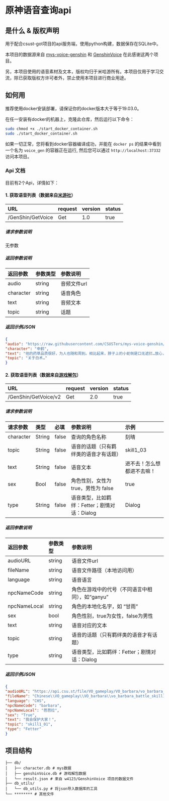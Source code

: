 # 原神语音查询api

## 是什么 & 版权声明
用于配合csust-got项目的api服务端，使用python构建，数据保存在SQLite中。

本项目的数据源来自 [mys-voice-genshin](https://github.com/CSUSTers/mys-voice-genshin) 和 [GenshinVoice](https://github.com/w4123/GenshinVoice) 在此感谢这两个项目。

另，本项目使用的语音素材及文本，版权均归于米哈游所有。本项目仅用于学习交流，除已获取版权方许可者外，禁止使用本项目进行商业用途。

## 如何用

推荐使用docker安装部署，请保证你的docker版本大于等于19.03.0。

在任一安装有docker的机器上，克隆此仓库，然后运行以下命令：

```bash
sudo chmod +x ./start_docker_container.sh
sudo ./start_docker_container.sh
```

如果一切正常，您将看到docker容器编译成功，并能在 `docker ps` 的结果中看到一个名为 `voice_gen` 的容器正在运行, 然后您可以通过 `http://localhost:37332` 访问本项目。

### Api 文档

目前有2个Api，详情如下：

#### 1. 获取语音列表（数据来自[米游社](https://github.com/CSUSTers/mys-voice-genshin)）

| URL | request | version | status |
| :--- | :--- | :--- | :--- |
| /GenShin/GetVoice | Get | 1.0 | true |

##### 请求参数说明

无参数

##### 返回参数说明

| 返回参数 | 参数类型 | 参数说明 |
| :--- | :--- | :--- |
| audio | string | 音频文件url |
| character | string | 语音角色 |
| text | string | 音频文本 |
| topic | string | 话题 |

##### 返回示例JSON

```json
{
"audio": "https://raw.githubusercontent.com/CSUSTers/mys-voice-genshin/main/res/audio/%E7%94%B3%E9%B9%A4/a988c557f092e60bc2f2262e1ae99538_8516534833961351507.ogg",
"character": "申鹤",
"text": "他的药草品质很好，为人也随和周到。相比起来，脖子上的小蛇倒是口无遮拦…放心，我没有动手。我还不至于和一条蛇置气。",
"topic": "关于白术…"
}
```

#### 2. 获取语音列表（数据来自[游戏解包](https://github.com/w4123/GenshinVoice)）

| URL | request | version | status |
| :--- | :--- | :--- | :--- |
| /GenShin/GetVoice/v2 | Get | 2.0 | true |

##### 请求参数说明

| 请求参数 | 类型 | 必填 | 参数说明 | 示例 |
| :--- | :--- | :--- | :--- | :--- |
| character | String | false | 查询的角色名称 |刻晴 |
| topic | String | false | 语音的话题（只有羁绊类的语音才有话题） |skill1_03   |
| text | String | false | 语音文本 |进不去！怎么想都进不去嘛！ |
| sex | Bool | false | 角色性别，女性为true，男性为 false |true |
| type | String | false | 语音类型，比如羁绊：Fetter；剧情对话：Dialog |Dialog |

##### 返回参数说明

| 返回参数 | 参数类型 | 参数说明 |
| :--- | :--- | :--- |
| audioURL | string | 语音文件url |
| fileName     | string   | 语音文件路径（本地访问用）                      |
| language     | string   | 语音语言                                        |
| npcNameCode  | string   | 角色在游戏中的代号（不同语言中相同），如“ganyu” |
| npcNameLocal | string   | 角色的本地化名字，如 “甘雨”                     |
| sex          | bool     | 角色性别，true为女性，false为男性               |
| text         | string   | 语音对应的文本                                  |
| topic        | string   | 语音的话题（只有羁绊类的语音才有话题）          |
| type         | string   | 语音类型，比如羁绊：Fetter；剧情对话：Dialog    |

##### 返回示例JSON

```json
{
"audioURL": "https://api.csu.st/file/VO_gameplay/VO_barbara/vo_barbara_battle_skill1_01.ogg",
"fileName": "Chinese\\VO_gameplay\\VO_barbara\\vo_barbara_battle_skill1_01.wem",
"language": "CHS",
"npcNameCode": "barbara",
"npcNameLocal": "芭芭拉",
"sex": "True",
"text": "我会保护大家！",
"topic": "skill1_01",
"type": "Fetter"
}
```

## 项目结构

``` plaintext
├── db/
│   ├── character.db # mys数据
│   ├── genshinVoice.db # 游戏解包数据
│   └── result.json # 来自 w4123/GenshinVoice 项目的数据文件
├── db_utils/
│   └── db_utils.py # 将json导入数据库的工具
└── ******** # 其他文件
```
